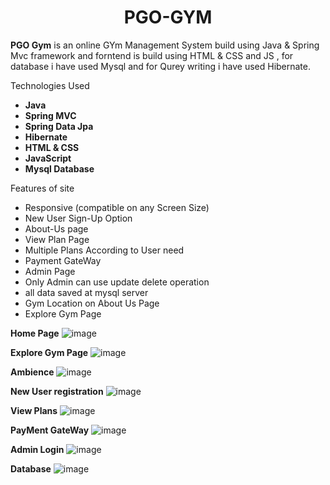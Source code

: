  <h1 align="center">PGO-GYM</h1>
<b>PGO Gym</b> is an online GYm Management System build using  Java & Spring Mvc framework and forntend is build using HTML & CSS and JS , for database i have used   Mysql and for Qurey writing i have used Hibernate</b>.

Technologies Used
- <b>Java</b>
- <b>Spring MVC</b>
- <b>Spring Data Jpa</b>
- <b>Hibernate</b>
- <b>HTML & CSS</b>
- <b>JavaScript</b>
- <b>Mysql Database</b>

Features of site
- Responsive (compatible on any Screen Size)
- New User Sign-Up Option
- About-Us page
- View Plan Page
- Multiple Plans According to User need
- Payment GateWay 
- Admin Page 
- Only Admin can use update delete operation
- all data saved at mysql server 
- Gym Location on About Us Page
- Explore Gym Page

<b>Home Page</b>
![image](https://user-images.githubusercontent.com/91592513/209513640-cc908bab-ebab-40bd-af43-ab1b154cc00b.png)

<b>Explore Gym Page</b>
![image](https://user-images.githubusercontent.com/91592513/209513801-8433b9a6-80c0-4bc5-8163-009dcefb53e1.png)

<b>Ambience</b>
![image](https://user-images.githubusercontent.com/91592513/209514214-dc1c4c84-b8a5-4a3f-b5da-0c657d650f1d.png)

<b>New User registration</b>
![image](https://user-images.githubusercontent.com/91592513/209514401-a08cb4d3-a2c8-4942-b426-d448ad7ececc.png)

<b>View Plans</b>
![image](https://user-images.githubusercontent.com/91592513/209514533-40391a0f-4801-4f67-a565-3631810b4bfe.png)

<b>PayMent GateWay</b>
![image](https://user-images.githubusercontent.com/91592513/209515053-975c3004-281a-48a1-8650-17b4ab575735.png)

<b>Admin Login</b>
![image](https://user-images.githubusercontent.com/91592513/209515185-b7e58b88-bcea-4cf9-8a5f-21736dcfbe24.png)

<b>Database</b>
![image](https://user-images.githubusercontent.com/91592513/209515259-3e3b52ac-487d-4984-a2ee-d283d00a8ec5.png)







